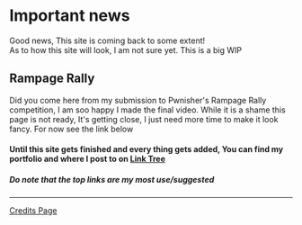 # Important news
Good news, This site is coming back to some extent!\
As to how this site will look, I am not sure yet. This is a big WIP

## Rampage Rally
Did you come here from my submission to Pwnisher's Rampage Rally competition, I am soo happy I made the final video.
While it is a shame this page is not ready, It's getting close, I just need more time to make it look fancy. For now see the link below

#### Until this site gets finished and every thing gets added, You can find my portfolio and where I post to on [Link Tree](https://linktr.ee/ath0rus)
##### Do note that the top links are my most use/suggested
---

[Credits Page](/credits/index.md)


<!--
# My links page
This page is "My Links" page. Here you will find a few links to different things I have made or work on.

These links are subject to change without notice and may not always work.

### These are my other Pages
[Homepage](https://ath0rus.github.io/Home)\
[Projects](https://ath0rus.github.io/Projects)

### Other links
[Python Tutorial](https://github.com/ath0rus/Python-Tutorial)\
[GitHub account](https://github.com/ath0rus)\
[Cordless Cat](https://discord.gg/q62V7SRfxE) (my Discord server)\
[Youtube](https://www.youtube.com/channel/UCJjoKeRSMz5Lt2XwNVmxmQQ)\
[Twitter](https://twitter.com/ath0rus)\
[Stack Overflow](https://stackoverflow.com/users/10312341/ath0rus)
-->
